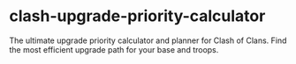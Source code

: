 # clash-upgrade-priority-calculator
The ultimate upgrade priority calculator and planner for Clash of Clans. Find the most efficient upgrade path for your base and troops.
